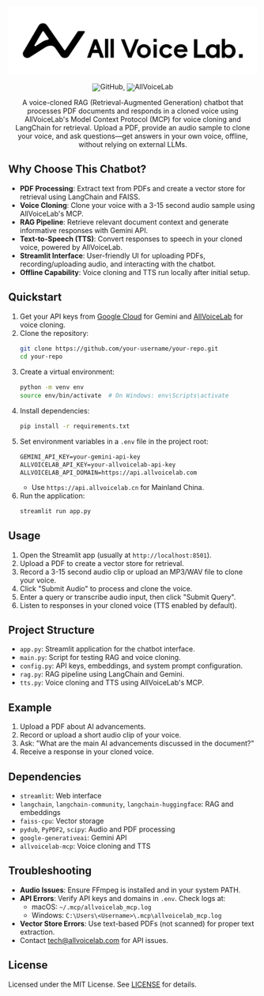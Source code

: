 ![Logo](https://github.com/allvoicelab/AllVoiceLab-MCP/raw/main/doc/imgs/logo.jpeg)

<div align="center" style="line-height: 1;">
  <a href="https://github.com/alyrraza/AllVoiceLab-MCP" style="margin: 2px;">
    <img alt="GitHub" src="https://img.shields.io/badge/GitHub-Repository-blue" style="display: inline-block; vertical-align: middle;"/>
  </a>
  <a href="https://www.allvoicelab.com" style="margin: 2px;">
    <img alt="AllVoiceLab" src="https://img.shields.io/badge/Powered_by-AllVoiceLab-blue" style="display: inline-block; vertical-align: middle;"/>
  </a>
</div>

<p align="center">
A voice-cloned RAG (Retrieval-Augmented Generation) chatbot that processes PDF documents and responds in a cloned voice using AllVoiceLab's Model Context Protocol (MCP) for voice cloning and LangChain for retrieval. Upload a PDF, provide an audio sample to clone your voice, and ask questions—get answers in your own voice, offline, without relying on external LLMs.
</p>

## Why Choose This Chatbot?

- **PDF Processing**: Extract text from PDFs and create a vector store for retrieval using LangChain and FAISS.
- **Voice Cloning**: Clone your voice with a 3-15 second audio sample using AllVoiceLab's MCP.
- **RAG Pipeline**: Retrieve relevant document context and generate informative responses with Gemini API.
- **Text-to-Speech (TTS)**: Convert responses to speech in your cloned voice, powered by AllVoiceLab.
- **Streamlit Interface**: User-friendly UI for uploading PDFs, recording/uploading audio, and interacting with the chatbot.
- **Offline Capability**: Voice cloning and TTS run locally after initial setup.

## Quickstart

1. Get your API keys from [Google Cloud](https://cloud.google.com/) for Gemini and [AllVoiceLab](https://www.allvoicelab.com/workbench/api-keys) for voice cloning.
2. Clone the repository:
   ```bash
   git clone https://github.com/your-username/your-repo.git
   cd your-repo
   ```
3. Create a virtual environment:
   ```bash
   python -m venv env
   source env/bin/activate  # On Windows: env\Scripts\activate
   ```
4. Install dependencies:
   ```bash
   pip install -r requirements.txt
   ```
5. Set environment variables in a `.env` file in the project root:
   ```env
   GEMINI_API_KEY=your-gemini-api-key
   ALLVOICELAB_API_KEY=your-allvoicelab-api-key
   ALLVOICELAB_API_DOMAIN=https://api.allvoicelab.com
   ```
   - Use `https://api.allvoicelab.cn` for Mainland China.
6. Run the application:
   ```bash
   streamlit run app.py
   ```

## Usage

1. Open the Streamlit app (usually at `http://localhost:8501`).
2. Upload a PDF to create a vector store for retrieval.
3. Record a 3-15 second audio clip or upload an MP3/WAV file to clone your voice.
4. Click "Submit Audio" to process and clone the voice.
5. Enter a query or transcribe audio input, then click "Submit Query".
6. Listen to responses in your cloned voice (TTS enabled by default).

## Project Structure

- `app.py`: Streamlit application for the chatbot interface.
- `main.py`: Script for testing RAG and voice cloning.
- `config.py`: API keys, embeddings, and system prompt configuration.
- `rag.py`: RAG pipeline using LangChain and Gemini.
- `tts.py`: Voice cloning and TTS using AllVoiceLab's MCP.

## Example

1. Upload a PDF about AI advancements.
2. Record or upload a short audio clip of your voice.
3. Ask: "What are the main AI advancements discussed in the document?"
4. Receive a response in your cloned voice.

## Dependencies

- `streamlit`: Web interface
- `langchain`, `langchain-community`, `langchain-huggingface`: RAG and embeddings
- `faiss-cpu`: Vector storage
- `pydub`, `PyPDF2`, `scipy`: Audio and PDF processing
- `google-generativeai`: Gemini API
- `allvoicelab-mcp`: Voice cloning and TTS

## Troubleshooting

- **Audio Issues**: Ensure FFmpeg is installed and in your system PATH.
- **API Errors**: Verify API keys and domains in `.env`. Check logs at:
  - macOS: `~/.mcp/allvoicelab_mcp.log`
  - Windows: `C:\Users\<Username>\.mcp\allvoicelab_mcp.log`
- **Vector Store Errors**: Use text-based PDFs (not scanned) for proper text extraction.
- Contact [tech@allvoicelab.com](mailto:tech@allvoicelab.com) for API issues.

## License

Licensed under the MIT License. See [LICENSE](LICENSE) for details.
